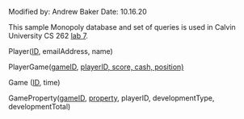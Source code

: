 Modified by: Andrew Baker
Date: 10.16.20


This sample Monopoly database and set of queries is used in Calvin University
CS 262 [lab 7](https://cs.calvin.edu/courses/cs/262/kvlinden/07is/lab.html).

Player(<ins>ID</ins>, emailAddress, name)
  
PlayerGame(<ins>gameID</ins>, <ins>playerID<ins/>, score, cash, position)
  
Game (<ins>ID</ins>, time)
  
GameProperty(<ins>gameID</ins>, <ins>property</ins>, playerID, developmentType, developmentTotal)

